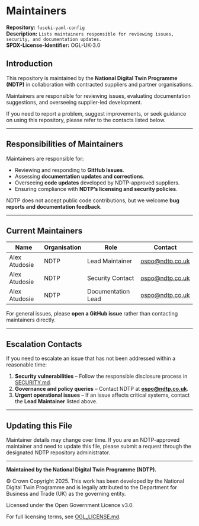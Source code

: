 # Maintainers  

**Repository:** `fuseki-yaml-config`  
**Description:** `Lists maintainers responsible for reviewing issues, security, and documentation updates.`  
**SPDX-License-Identifier:** OGL-UK-3.0

## Introduction

This repository is maintained by the **National Digital Twin Programme (NDTP)** in collaboration with contracted suppliers and partner 
organisations.  

Maintainers are responsible for reviewing issues, evaluating documentation suggestions, and overseeing supplier-led development.  

If you need to report a problem, suggest improvements, or seek guidance on using this repository, please refer to the contacts listed below.  

---

## Responsibilities of Maintainers  

Maintainers are responsible for:  

- Reviewing and responding to **GitHub Issues**.  
- Assessing **documentation updates and corrections**.  
- Overseeing **code updates** developed by NDTP-approved suppliers.  
- Ensuring compliance with **NDTP’s licensing and security policies**.  

NDTP does not accept public code contributions, but we welcome **bug reports and documentation feedback**.  

---

## Current Maintainers  

| Name | Organisation | Role | Contact |
|------|-------------|------|---------|
| Alex Atudosie | NDTP | Lead Maintainer | ospo@ndtp.co.uk |
| Alex Atudosie | NDTP | Security Contact | ospo@ndtp.co.uk |
| Alex Atudosie | NDTP | Documentation Lead | ospo@ndtp.co.uk |

For general issues, please **open a GitHub issue** rather than contacting maintainers directly.  

---

## Escalation Contacts  

If you need to escalate an issue that has not been addressed within a reasonable time:  

1. **Security vulnerabilities** – Follow the responsible disclosure process in [SECURITY.md](SECURITY.md).  
2. **Governance and policy queries** – Contact NDTP at **ospo@ndtp.co.uk**.  
3. **Urgent operational issues** – If an issue affects critical systems, contact the **Lead Maintainer** listed above.  

---

## Updating this File  

Maintainer details may change over time. If you are an NDTP-approved maintainer and need to update this file, please submit a request 
through the designated NDTP repository administrator.  

---

**Maintained by the National Digital Twin Programme (NDTP).**  

© Crown Copyright 2025. This work has been developed by the National Digital Twin Programme and is legally attributed to the Department for Business and Trade (UK) as the governing entity.  

Licensed under the Open Government Licence v3.0.  

For full licensing terms, see [OGL_LICENSE.md](OGL_LICENSE.md).  

